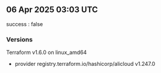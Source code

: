 ## 06 Apr 2025 03:03 UTC

success : false

### Versions

Terraform v1.6.0
on linux_amd64
+ provider registry.terraform.io/hashicorp/alicloud v1.247.0

